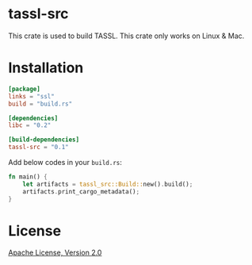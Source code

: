 # tassl-src

This crate is used to build TASSL. This crate only works on Linux & Mac.

# Installation

```toml
[package]
links = "ssl"
build = "build.rs"

[dependencies]
libc = "0.2"

[build-dependencies]
tassl-src = "0.1"
```

Add below codes in your `build.rs`:

```rust
fn main() {
    let artifacts = tassl_src::Build::new().build();
    artifacts.print_cargo_metadata();
}
```

# License

[Apache License, Version 2.0](./LICENSE)

